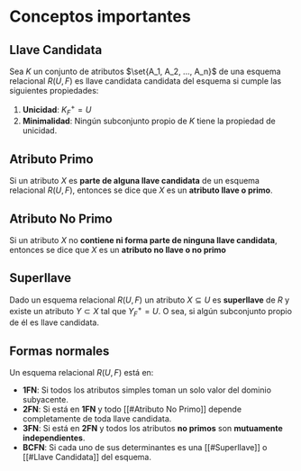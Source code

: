 # Conceptos importantes

## Llave Candidata

Sea $K$ un conjunto de atributos $\set{A_1, A_2, ..., A_n}$ de una esquema relacional $R(U, F)$ es
llave candidata candidata del esquema si cumple las siguientes propiedades:

1. **Unicidad**: $K_F^+ = U$
2. **Minimalidad**: Ningún subconjunto propio de $K$ tiene la propiedad de unicidad.

## Atributo Primo

Si un atributo $X$ es **parte de alguna llave candidata** de un esquema relacional $R(U,F)$,
entonces se dice que $X$ es un **atributo llave o primo**.

## Atributo No Primo

Si un atributo $X$ no **contiene ni forma parte de ninguna llave candidata**, entonces se dice que $X$ es un **atributo no llave o no primo**
## Superllave

Dado un esquema relacional $R(U,F)$ un atributo $X \subseteq U$ es **superllave** de $R$ y existe un atributo $Y \subset X$ tal que $Y_F^+ = U$.
O sea, si algún subconjunto propio de él es llave candidata.

## Formas normales

Un esquema relacional $R(U,F)$ está en:
- **1FN**: Si todos los atributos simples toman un solo valor del dominio subyacente.
- **2FN**: Si está en **1FN** y todo [[#Atributo No Primo]] depende completamente de toda llave candidata.
- **3FN**: Si está en **2FN** y todos los atributos **no primos** son **mutuamente independientes**.
- **BCFN**: Si cada uno de sus determinantes es una [[#Superllave]] o [[#Llave Candidata]] del esquema.